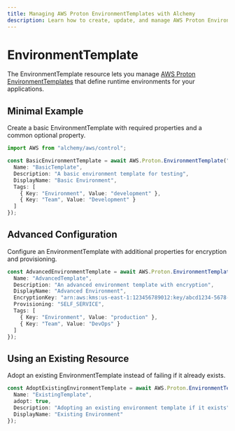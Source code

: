 ```yaml
---
title: Managing AWS Proton EnvironmentTemplates with Alchemy
description: Learn how to create, update, and manage AWS Proton EnvironmentTemplates using Alchemy Cloud Control.
---
```


# EnvironmentTemplate

The EnvironmentTemplate resource lets you manage [AWS Proton EnvironmentTemplates](https://docs.aws.amazon.com/proton/latest/userguide/) that define runtime environments for your applications.

## Minimal Example

Create a basic EnvironmentTemplate with required properties and a common optional property.

```ts
import AWS from "alchemy/aws/control";

const BasicEnvironmentTemplate = await AWS.Proton.EnvironmentTemplate("BasicEnvironmentTemplate", {
  Name: "BasicTemplate",
  Description: "A basic environment template for testing",
  DisplayName: "Basic Environment",
  Tags: [
    { Key: "Environment", Value: "development" },
    { Key: "Team", Value: "Development" }
  ]
});
```

## Advanced Configuration

Configure an EnvironmentTemplate with additional properties for encryption and provisioning.

```ts
const AdvancedEnvironmentTemplate = await AWS.Proton.EnvironmentTemplate("AdvancedEnvironmentTemplate", {
  Name: "AdvancedTemplate",
  Description: "An advanced environment template with encryption",
  DisplayName: "Advanced Environment",
  EncryptionKey: "arn:aws:kms:us-east-1:123456789012:key/abcd1234-5678-90ef-ghij-klmnopqrstuv",
  Provisioning: "SELF_SERVICE",
  Tags: [
    { Key: "Environment", Value: "production" },
    { Key: "Team", Value: "DevOps" }
  ]
});
```

## Using an Existing Resource

Adopt an existing EnvironmentTemplate instead of failing if it already exists.

```ts
const AdoptExistingEnvironmentTemplate = await AWS.Proton.EnvironmentTemplate("AdoptExistingEnvironmentTemplate", {
  Name: "ExistingTemplate",
  adopt: true,
  Description: "Adopting an existing environment template if it exists",
  DisplayName: "Existing Environment"
});
```